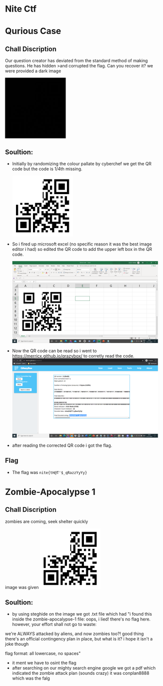 # Nite Ctf


# Qurious Case
## Chall Discription
   Our question creator has deviated from the standard method of making questions. He has hidden >and corrupted the flag. Can you recover it?
   we were provided a dark image


 ![App Screenshot](https://github.com/ayushvarma000ooo/Nite-Ctf/blob/main/HelloDarknessMyOldFriend%20(1).png)
 
## Soultion:
- Initially by randomizing the colour pallate by cyberchef we get the QR code but the code is 1/4th missing.
  
  ![App Screenshot](https://github.com/ayushvarma000ooo/Nite-Ctf/blob/main/download%20(1).png)
  
- So i fired up microsoft excel (no specific reason it was the best image editor i had) so edited the QR code to add the upper left box in the QR code.
  <!---![App Screenshot](https://github.com/ayushvarma000ooo/Nite-Ctf/blob/main/QR%20code%20excel.PNG)--->
  ![App Screenshot](https://github.com/ayushvarma000ooo/Nite-Ctf/blob/main/QR%20code%20excel.PNG)
- Now the QR code can be read so i went to https://merricx.github.io/qrazybox/ to corretly read the code.
  ![App Screenshot](https://github.com/ayushvarma000ooo/Nite-Ctf/blob/main/Qurious%20case.PNG)
- after reading the corrected QR code i got the flag.
## Flag
- The flag was ```nite{tH@T'$_qRazzYyYy}```

# Zombie-Apocalypse 1
## Chall Discription
   zombies are coming, seek shelter quickly
   
   image was given
   ![App Screenshot](https://github.com/ayushvarma000ooo/Nite-Ctf/blob/main/download%20(1).png)
   
## Soultion:
- by using steghide on the image we got .txt file which had 
  "i found this inside the zombie-apocalypse-1 file:
oops, i lied! there's no flag here. however, your effort shall not go to waste:

we're ALWAYS attacked by aliens, and now zombies too?!
good thing there's an official contingency plan in place, but what is it? i hope it isn't a joke though

flag format: all lowercase, no spaces"
- it ment we have to osint the flag 
- after searching on our mighty search engine google we got a pdf which indicated the zombie attack plan (sounds crazy) it was conplan8888 which was the falg
  
   
